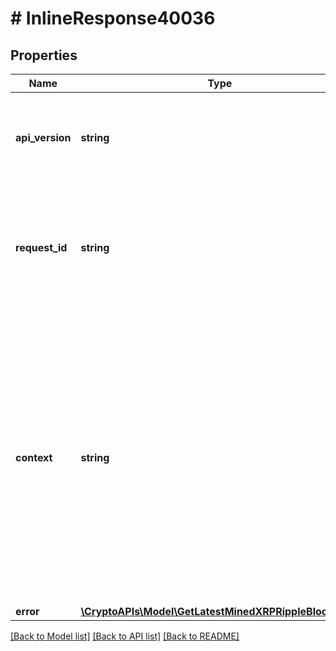 # # InlineResponse40036

## Properties

Name | Type | Description | Notes
------------ | ------------- | ------------- | -------------
**api_version** | **string** | Specifies the version of the API that incorporates this endpoint. |
**request_id** | **string** | Defines the ID of the request. The &#x60;requestId&#x60; is generated by Crypto APIs and it&#39;s unique for every request. |
**context** | **string** | In batch situations the user can use the context to correlate responses with requests. This property is present regardless of whether the response was successful or returned as an error. &#x60;context&#x60; is specified by the user. | [optional]
**error** | [**\CryptoAPIs\Model\GetLatestMinedXRPRippleBlockE400**](GetLatestMinedXRPRippleBlockE400.md) |  |

[[Back to Model list]](../../README.md#models) [[Back to API list]](../../README.md#endpoints) [[Back to README]](../../README.md)
